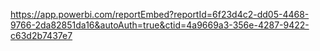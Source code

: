 https://app.powerbi.com/reportEmbed?reportId=6f23d4c2-dd05-4468-9766-2da82851da16&autoAuth=true&ctid=4a9669a3-356e-4287-9422-c63d2b7437e7

